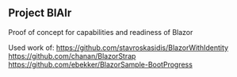 ## Project BlAIr

Proof of concept for capabilities and readiness of Blazor


Used work of:
https://github.com/stavroskasidis/BlazorWithIdentity
https://github.com/chanan/BlazorStrap
https://github.com/ebekker/BlazorSample-BootProgress
